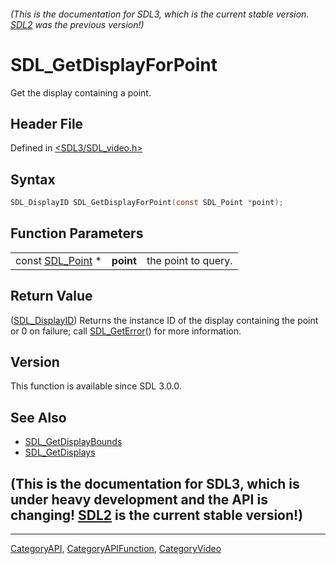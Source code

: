 ###### (This is the documentation for SDL3, which is the current stable version. [SDL2](https://wiki.libsdl.org/SDL2/) was the previous version!)
# SDL_GetDisplayForPoint

Get the display containing a point.

## Header File

Defined in [<SDL3/SDL_video.h>](https://github.com/libsdl-org/SDL/blob/main/include/SDL3/SDL_video.h)

## Syntax

```c
SDL_DisplayID SDL_GetDisplayForPoint(const SDL_Point *point);
```

## Function Parameters

|                                |           |                     |
| ------------------------------ | --------- | ------------------- |
| const [SDL_Point](SDL_Point) * | **point** | the point to query. |

## Return Value

([SDL_DisplayID](SDL_DisplayID)) Returns the instance ID of the display
containing the point or 0 on failure; call [SDL_GetError](SDL_GetError)()
for more information.

## Version

This function is available since SDL 3.0.0.

## See Also

- [SDL_GetDisplayBounds](SDL_GetDisplayBounds)
- [SDL_GetDisplays](SDL_GetDisplays)


## (This is the documentation for SDL3, which is under heavy development and the API is changing! [SDL2](https://wiki.libsdl.org/SDL2/) is the current stable version!)



----
[CategoryAPI](CategoryAPI), [CategoryAPIFunction](CategoryAPIFunction), [CategoryVideo](CategoryVideo)


